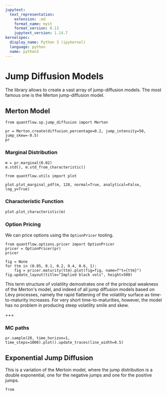 ```yaml
---
jupytext:
  text_representation:
    extension: .md
    format_name: myst
    format_version: 0.13
    jupytext_version: 1.14.7
kernelspec:
  display_name: Python 3 (ipykernel)
  language: python
  name: python3
---
```


# Jump Diffusion Models

The library allows to create a vast array of jump-diffusion models. The most famous one is the Merton jump-diffusion model.

## Merton Model

```{code-cell} ipython3
from quantflow.sp.jump_diffusion import Merton

pr = Merton.create(diffusion_percentage=0.2, jump_intensity=50, jump_skew=-0.5)
pr
```

### Marginal Distribution

```{code-cell} ipython3
m = pr.marginal(0.02)
m.std(), m.std_from_characteristic()
```

```{code-cell} ipython3
from quantflow.utils import plot

plot.plot_marginal_pdf(m, 128, normal=True, analytical=False, log_y=True)
```

### Characteristic Function

```{code-cell} ipython3
plot.plot_characteristic(m)
```

### Option Pricing

We can price options using the `OptionPricer` tooling.

```{code-cell} ipython3
from quantflow.options.pricer import OptionPricer
pricer = OptionPricer(pr)
pricer
```

```{code-cell} ipython3
fig = None
for ttm in (0.05, 0.1, 0.2, 0.4, 0.6, 1):
    fig = pricer.maturity(ttm).plot(fig=fig, name=f"t={ttm}")
fig.update_layout(title="Implied black vols", height=500)
```

This term structure of volatility demostrates one of the principal weakness of the Merton's model, and indeed of all jump diffusion models based on Lévy processes, namely the rapid flattening of the volatility surface as time-to-maturity increases.
For very short time-to-maturities, however, the model has no problem in producing steep volatility smile and skew.

+++

### MC paths

```{code-cell} ipython3
pr.sample(20, time_horizon=1, time_steps=1000).plot().update_traces(line_width=0.5)
```

## Exponential Jump Diffusion

This is a variation of the Mertoin model, where the jump distribution is a double exponential, one for the negative jumps and one for the positive jumps.

```{code-cell} ipython3
from 
```
